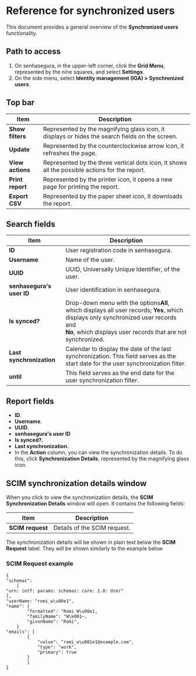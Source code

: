# Reference for synchronized users

This document provides a general overview of the **Synchronized users** functionality.

## Path to access

1. On senhasegura, in the upper-left corner, click the **Grid Menu**, represented by the nine squares, and select **Settings**.
2. On the side menu, select **Identity management (IGA) > Synchronized users**.

## Top bar

| Item              | Description                                                                                     |
| ----------------- | ----------------------------------------------------------------------------------------------- |
| **Show filters** | Represented by the magnifying glass icon, it displays or hides the search fields on the screen. |
| **Update**       | Represented by the counterclockwise arrow icon, it refreshes the page.                          |
| **View actions** | Represented by the three vertical dots icon, it shows all the possible actions for the report.  |
| **Print report** | Represented by the printer icon, it opens a new page for printing the report.                   |
| **Export CSV**   | Represented by the paper sheet icon, it downloads the report.                                   |

## Search fields

| Item                       | Description                                                                                                                                                                                                           |
| -------------------------- | --------------------------------------------------------------------------------------------------------------------------------------------------------------------------------------------------------------------- |
| **ID**                    | User registration code in senhasegura.                                                                                                                                                                                |
| **Username**              | Name of the user.                                                                                                                                                                                                     |
| **UUID**                  | UUID, Universally Unique Identifier, of the user.                                                                                                                                                                     |
| **senhasegura's user ID** | User identification in senhasegura.                                                                                                                                                                                   |
| **Is synced?**            | Drop-down menu with the options**All**, which displays all user records; **Yes**, which displays only synchronized user records and <br />**No**, which displays user records that are not synchronized. |
| **Last synchronization**  | Calendar to display the date of the last synchronization. This field serves as the start date for the user synchronization filter.                                                                                    |
| **until**                 | This field serves as the end date for the user synchronization filter.                                                                                                                                                |

## Report fields

* **ID**.
* **Username**.
* **UUID**.
* **senhasegura's user ID**
* **Is synced?.**
* **Last synchronization.**
* In the **Action** column, you can view the synchronization details. To do this, click **Synchronization Details**, represented by the magnifying glass icon.

## SCIM synchronization details window

When you click to view the synchronization details, the **SCIM Synchronization Details** window will open. It contains the following fields:

| Item              | Description                  |
| ----------------- | ---------------------------- |
| **SCIM request** | Details of the SCIM request. |

The synchronization details will be shown in plain text below the **SCIM Request** label. They will be shown similarly to the example below

### SCIM Request example

```
{
"schemas":
	[ 
"urn: ietf: params: schemas: core: 2.0: User" 
],
"userName: "romi_w\u00e1",
"name": {
		"formatted": "Romi W\u00e1,
		"familyName": "W\e001~,
		"givenName": "Romi",
	} 
"emails": [
		{ 
			"value": "romi_w\u001e1@example.com",
			"type": "work",
			"primary": true
		}
	    ]
}
```
